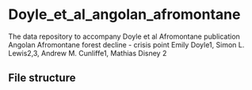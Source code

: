 # Doyle_et_al_angolan_afromontane
The data repository to accompany Doyle et al Afromontane publication
Angolan Afromontane forest decline - crisis point 
Emily Doyle1, Simon L. Lewis2,3, Andrew M. Cunliffe1, Mathias Disney 2


## File structure
